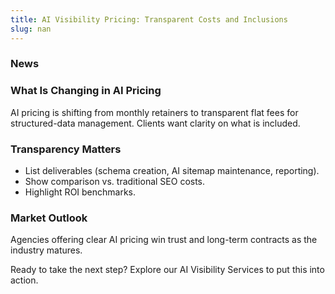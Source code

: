 ```yaml
---
title: AI Visibility Pricing: Transparent Costs and Inclusions
slug: nan
---
```


### News
### What Is Changing in AI Pricing
AI pricing is shifting from monthly retainers to transparent flat fees for structured-data management. Clients want clarity on what is included.

### Transparency Matters
- List deliverables (schema creation, AI sitemap maintenance, reporting).
- Show comparison vs. traditional SEO costs.
- Highlight ROI benchmarks.

### Market Outlook
Agencies offering clear AI pricing win trust and long-term contracts as the industry matures.

Ready to take the next step? Explore our AI Visibility Services to put this into action.